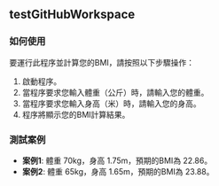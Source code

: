 ## testGitHubWorkspace

### 如何使用

要運行此程序並計算您的BMI，請按照以下步驟操作：

1. 啟動程序。
2. 當程序要求您輸入體重（公斤）時，請輸入您的體重。
3. 當程序要求您輸入身高（米）時，請輸入您的身高。
4. 程序將顯示您的BMI計算結果。

### 測試案例

- **案例1**: 體重 70kg，身高 1.75m，預期的BMI為 22.86。
- **案例2**: 體重 65kg，身高 1.65m，預期的BMI為 23.88。
